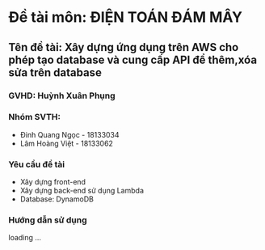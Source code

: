 # Đề tài môn: ĐIỆN TOÁN ĐÁM MÂY
## Tên đề tài: Xây dựng ứng dụng trên AWS cho phép tạo database và cung cấp API để thêm,xóa sửa trên database

### GVHD: Huỳnh Xuân Phụng
### Nhóm SVTH: 
  - Đinh Quang Ngọc - 18133034
  - Lâm Hoàng Việt - 18133062 
  
### Yêu cầu đề tài
  - Xây dựng front-end 
  - Xây dựng back-end sử dụng Lambda
  - Database: DynamoDB

### Hướng dẫn sử dụng 
  loading ...
